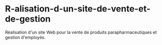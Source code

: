 # R-alisation-d-un-site-de-vente-et-de-gestion
Réalisation d'un site Web pour la vente de produits parapharmaceutiques et gestion d'employés.
